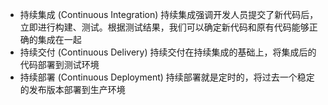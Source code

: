 - 持续集成 (Continuous Integration)
  持续集成强调开发人员提交了新代码后，立即进行构建、测试。根据测试结果，我们可以确定新代码和原有代码能够正确的集成在一起
- 持续交付 (Continuous Delivery)
  持续交付在持续集成的基础上，将集成后的代码部署到测试环境
- 持续部署 (Continuous Deployment)
  持续部署就是定时的，将过去一个稳定的发布版本部署到生产环境